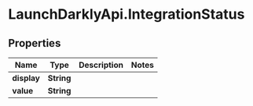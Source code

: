 # LaunchDarklyApi.IntegrationStatus

## Properties

Name | Type | Description | Notes
------------ | ------------- | ------------- | -------------
**display** | **String** |  | 
**value** | **String** |  | 



